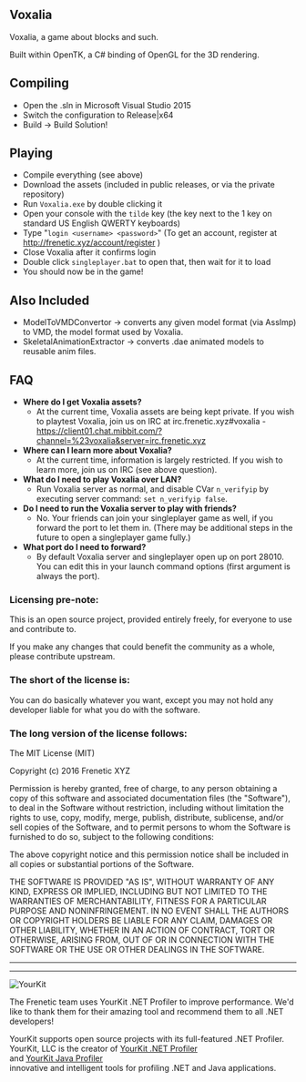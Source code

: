 Voxalia
-------

Voxalia, a game about blocks and such.

Built within OpenTK, a C# binding of OpenGL for the 3D rendering.

## Compiling

- Open the .sln in Microsoft Visual Studio 2015
- Switch the configuration to Release|x64
- Build -> Build Solution!

## Playing

- Compile everything (see above)
- Download the assets (included in public releases, or via the private repository)
- Run `Voxalia.exe` by double clicking it
- Open your console with the `tilde` key (the key next to the 1 key on standard US English QWERTY keyboards)
- Type "`login <username> <password>`" (To get an account, register at http://frenetic.xyz/account/register )
- Close Voxalia after it confirms login
- Double click `singleplayer.bat` to open that, then wait for it to load
- You should now be in the game!

## Also Included

- ModelToVMDConvertor -> converts any given model format (via AssImp) to VMD, the model format used by Voxalia.
- SkeletalAnimationExtractor -> converts .dae animated models to reusable anim files.

## FAQ

- **Where do I get Voxalia assets?**
	- At the current time, Voxalia assets are being kept private. If you wish to playtest Voxalia, join us on IRC at irc.frenetic.xyz#voxalia - https://client01.chat.mibbit.com/?channel=%23voxalia&server=irc.frenetic.xyz
- **Where can I learn more about Voxalia?**
	- At the current time, information is largely restricted. If you wish to learn more, join us on IRC (see above question).
- **What do I need to play Voxalia over LAN?**
	- Run Voxalia server as normal, and disable CVar `n_verifyip` by executing server command: `set n_verifyip false`.
- **Do I need to run the Voxalia server to play with friends?**
	- No. Your friends can join your singleplayer game as well, if you forward the port to let them in. (There may be additional steps in the future to open a singleplayer game fully.)
- **What port do I need to forward?**
	- By default Voxalia server and singleplayer open up on port 28010. You can edit this in your launch command options (first argument is always the port).

### Licensing pre-note:

This is an open source project, provided entirely freely, for everyone to use and contribute to.

If you make any changes that could benefit the community as a whole, please contribute upstream.

### The short of the license is:

You can do basically whatever you want, except you may not hold any developer liable for what you do with the software.

### The long version of the license follows:

The MIT License (MIT)

Copyright (c) 2016 Frenetic XYZ

Permission is hereby granted, free of charge, to any person obtaining a copy
of this software and associated documentation files (the "Software"), to deal
in the Software without restriction, including without limitation the rights
to use, copy, modify, merge, publish, distribute, sublicense, and/or sell
copies of the Software, and to permit persons to whom the Software is
furnished to do so, subject to the following conditions:

The above copyright notice and this permission notice shall be included in all
copies or substantial portions of the Software.

THE SOFTWARE IS PROVIDED "AS IS", WITHOUT WARRANTY OF ANY KIND, EXPRESS OR
IMPLIED, INCLUDING BUT NOT LIMITED TO THE WARRANTIES OF MERCHANTABILITY,
FITNESS FOR A PARTICULAR PURPOSE AND NONINFRINGEMENT. IN NO EVENT SHALL THE
AUTHORS OR COPYRIGHT HOLDERS BE LIABLE FOR ANY CLAIM, DAMAGES OR OTHER
LIABILITY, WHETHER IN AN ACTION OF CONTRACT, TORT OR OTHERWISE, ARISING FROM,
OUT OF OR IN CONNECTION WITH THE SOFTWARE OR THE USE OR OTHER DEALINGS IN THE
SOFTWARE.

----

----

![YourKit](https://www.yourkit.com/images/yklogo.png)

The Frenetic team uses YourKit .NET Profiler to improve performance. We'd like to thank them for their amazing tool and recommend them to all .NET developers!

YourKit supports open source projects with its full-featured .NET Profiler.  
YourKit, LLC is the creator of [YourKit .NET Profiler](https://www.yourkit.com/.net/profiler/index.jsp)  
and [YourKit Java Profiler](https://www.yourkit.com/java/profiler/index.jsp)  
innovative and intelligent tools for profiling .NET and Java applications.
